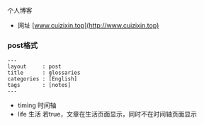 个人博客
- 网址 [www.cuizixin.top](http://www.cuizixin.top)

### post格式
```
---
layout     : post
title      : glossaries
categories : [English]
tags       : [notes]
---
```
- timing 时间轴
- life 生活 若true，文章在生活页面显示，同时不在时间轴页面显示

